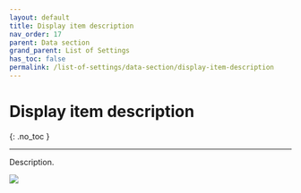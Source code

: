 ```yaml
---
layout: default
title: Display item description
nav_order: 17
parent: Data section
grand_parent: List of Settings
has_toc: false
permalink: /list-of-settings/data-section/display-item-description
---
```


# Display item description
{: .no_toc }

---

Description.

![](/orderlord-help-kds/assets/images/kds/section_kitchen_history_1.png)